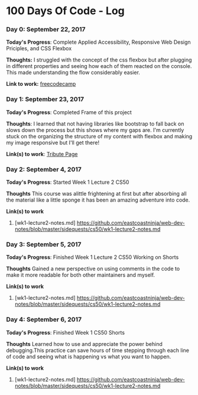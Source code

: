# 100 Days Of Code - Log

### Day 0: September 22, 2017

**Today's Progress**: Complete Applied Accessibility, Responsive Web Design Priciples, and CSS Flexbox

**Thoughts:** I struggled with the concept of the css flexbox but after plugging in different properties and seeing how each of them reacted on the console. This made understanding the flow considerably easier.

**Link to work:** [freecodecamp](https://www.freecodecamp.org/eastcoastninja)

### Day 1: September 23, 2017

**Today's Progress**: Completed Frame of this project 

**Thoughts**: I learned that not having libraries like bootstrap to fall back on slows down the process but this shows where my gaps are. I'm currently stuck on the organizing the structure of my content with flexbox and making my image responsive but I'll get there!

**Link(s) to work**: [Tribute Page](https://codepen.io/eastcoastninja/pen/dqLLPN)


### Day 2: September 4, 2017

**Today's Progress**: Started Week 1 Lecture 2 CS50

**Thoughts** This course was alittle frightening at first but after absorbing all the material like a little sponge it has been an amazing adventure into code.

**Link(s) to work**
1. [wk1-lecture2-notes.md] https://github.com/eastcoastninja/web-dev-notes/blob/master/sidequests/cs50/wk1-lecture2-notes.md

### Day 3: September 5, 2017

**Today's Progress**: Finished Week 1 Lecture 2 CS50 Working on Shorts

**Thoughts** Gained a new perspective on using comments in the code to make it more readable for both other maintainers and myself. 

**Link(s) to work**
1. [wk1-lecture2-notes.md] https://github.com/eastcoastninja/web-dev-notes/blob/master/sidequests/cs50/wk1-lecture2-notes.md


### Day 4: September 6, 2017

**Today's Progress**: Finished Week 1 CS50 Shorts

**Thoughts** Learned how to use and appreciate the power behind debugging.This practice can save hours of time stepping through each line of code and seeing what is happening vs what you want to happen. 

**Link(s) to work**
1. [wk1-lecture2-notes.md] https://github.com/eastcoastninja/web-dev-notes/blob/master/sidequests/cs50/wk1-lecture2-notes.md
